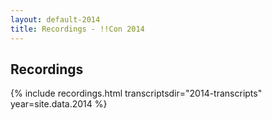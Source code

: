 ```yaml
---
layout: default-2014
title: Recordings - !!Con 2014
---
```


## Recordings

{% include recordings.html transcriptsdir="2014-transcripts" year=site.data.2014 %}
